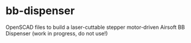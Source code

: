 bb-dispenser
==================

OpenSCAD files to build a laser-cuttable stepper motor-driven Airsoft BB Dispenser (work in progress, do not use!)
